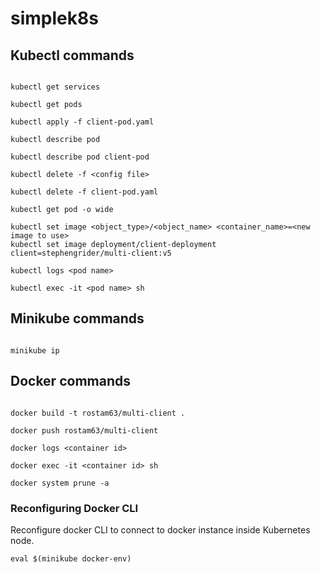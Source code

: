 # simplek8s

## Kubectl commands

```shell script

kubectl get services

kubectl get pods

kubectl apply -f client-pod.yaml

kubectl describe pod

kubectl describe pod client-pod

kubectl delete -f <config file>

kubectl delete -f client-pod.yaml

kubectl get pod -o wide

kubectl set image <object_type>/<object_name> <container_name>=<new image to use>
kubectl set image deployment/client-deployment client=stephengrider/multi-client:v5

kubectl logs <pod name>

kubectl exec -it <pod name> sh
```

## Minikube commands

```shell script

minikube ip

```

## Docker commands

```shell script

docker build -t rostam63/multi-client .

docker push rostam63/multi-client

docker logs <container id>

docker exec -it <container id> sh

docker system prune -a 

```

### Reconfiguring Docker CLI

Reconfigure docker CLI to connect to docker instance inside Kubernetes node.

```shell script
eval $(minikube docker-env)
```
